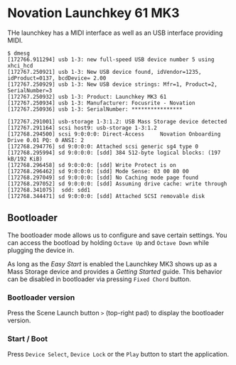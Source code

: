 # Novation Launchkey 61 MK3

THe launchkey has a MIDI interface as well as an USB interface providing MIDI.

    $ dmesg
    [172766.911294] usb 1-3: new full-speed USB device number 5 using xhci_hcd
    [172767.250921] usb 1-3: New USB device found, idVendor=1235, idProduct=0137, bcdDevice= 2.00
    [172767.250929] usb 1-3: New USB device strings: Mfr=1, Product=2, SerialNumber=3
    [172767.250932] usb 1-3: Product: Launchkey MK3 61
    [172767.250934] usb 1-3: Manufacturer: Focusrite - Novation
    [172767.250936] usb 1-3: SerialNumber: ****************

    [172767.291001] usb-storage 1-3:1.2: USB Mass Storage device detected
    [172767.291164] scsi host9: usb-storage 1-3:1.2
    [172768.294500] scsi 9:0:0:0: Direct-Access     Novation Onboarding Drive 0.01 PQ: 0 ANSI: 2
    [172768.294776] sd 9:0:0:0: Attached scsi generic sg4 type 0
    [172768.295994] sd 9:0:0:0: [sdd] 384 512-byte logical blocks: (197 kB/192 KiB)
    [172768.296458] sd 9:0:0:0: [sdd] Write Protect is on
    [172768.296462] sd 9:0:0:0: [sdd] Mode Sense: 03 00 80 00
    [172768.297049] sd 9:0:0:0: [sdd] No Caching mode page found
    [172768.297052] sd 9:0:0:0: [sdd] Assuming drive cache: write through
    [172768.341075]  sdd: sdd1
    [172768.344471] sd 9:0:0:0: [sdd] Attached SCSI removable disk

## Bootloader

The bootloader mode allows us to configure and save certain settings.
You can access the bootload by holding `Octave Up` and `Octave Down` while plugging the device in.

As long as the _Easy Start_ is enabled the Launchkey MK3 shows up as a Mass Storage device and provides
a _Getting Started_ guide. This behavior can be disabled in bootloader via pressing `Fixed Chord` button.

### Bootloader version

Press the Scene Launch button `>` (top-right pad) to display the bootloader version.

### Start / Boot

Press `Device Select`, `Device Lock` or the `Play` button to start the application.
